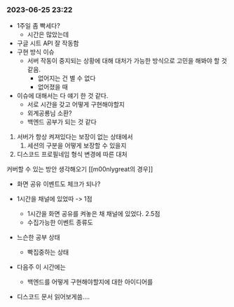 
### 2023-06-25 23:22

- 1주일 좀 빡세다?
	- 시간은 많았는데
- 구글 시트 API 잘 작동함
- 구현 방식 이슈
	- 서버 작동이 중지되는 상황에 대해 대처가 가능한 방식으로 고민을 해봐야 할 것 같음.
		- 없어지는 건 별 수 없다
		- 없어졌을 때 
- 이슈에 대해서는 다 얘기 한 것 같다.
	- 서로 시간을 갖고 어떻게 구현해야할지
	- 외계공룡님 소환?
	- 백엔드 공부가 되는 것 같다

1. 서버가 항상 켜져있다는 보장이 없는 상태에서
	1. 세션의 구분을 어떻게 보장할 수 있을지
2. 디스코드 프로필네임 형식 변경에 따른 대처

커버할 수 있는 방안 생각해오기 
[[m00nlygreat의 경우]]

- 화면 공유 이벤트도 체크가 되나?
- 1시간을 채널에 있었따 -> 1점
	- 1시간을 화면 공유를 켜놓은 채 채널에 있었다. 2.5점
	- 수집가능한 이벤트 종류도 
- 느슨한 공부 상태
	- 빡집중하는 상태

- 다음주 이 시간에는
	- 백엔드를 어떻게 구현해야할지에 대한 아이디어를

- 디스코드 문서 읽어보게씀....